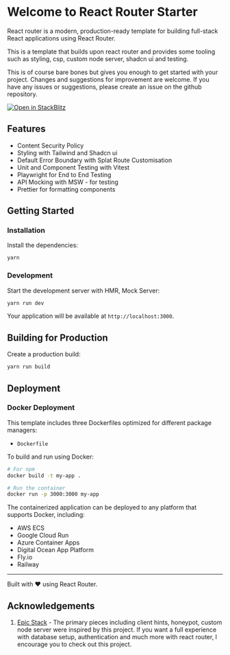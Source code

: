 # Welcome to React Router Starter

React router is a modern, production-ready template for building full-stack
React applications using React Router.

This is a template that builds upon react router and provides some tooling such
as styling, csp, custom node server, shadcn ui and testing.

This is of course bare bones but gives you enough to get started with your
project. Changes and suggestions for improvement are welcome. If you have any
issues or suggestions, please create an issue on the github repository.

[![Open in StackBlitz](https://developer.stackblitz.com/img/open_in_stackblitz.svg)](https://stackblitz.com/github/discoverlance-com/react-router-starter/tree/main/default)

## Features

- Content Security Policy
- Styling with Tailwind and Shadcn ui
- Default Error Boundary with Splat Route Customisation
- Unit and Component Testing with Vitest
- Playwright for End to End Testing
- API Mocking with MSW - for testing
- Prettier for formatting components

## Getting Started

### Installation

Install the dependencies:

```bash
yarn
```

### Development

Start the development server with HMR, Mock Server:

```bash
yarn run dev
```

Your application will be available at `http://localhost:3000`.

## Building for Production

Create a production build:

```bash
yarn run build
```

## Deployment

### Docker Deployment

This template includes three Dockerfiles optimized for different package
managers:

- `Dockerfile`

To build and run using Docker:

```bash
# For npm
docker build -t my-app .

# Run the container
docker run -p 3000:3000 my-app
```

The containerized application can be deployed to any platform that supports
Docker, including:

- AWS ECS
- Google Cloud Run
- Azure Container Apps
- Digital Ocean App Platform
- Fly.io
- Railway

---

Built with ❤️ using React Router.

## Acknowledgements

1. [Epic Stack](https://github.com/epicweb-dev/epic-stack) - The primary pieces
   including client hints, honeypot, custom node server were inspired by this
   project. If you want a full experience with database setup, authentication
   and much more with react router, I encourage you to check out this project.
